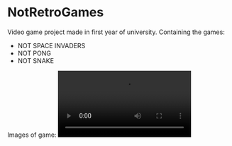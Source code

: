 # NotRetroGames
Video game project made in first year of university.
Containing the games:
* NOT SPACE INVADERS
* NOT PONG
* NOT SNAKE


Images of game: 
![menu](https://i.gyazo.com/e1b88cb5aad802fdb6e6f206484f01e5.mp4)
